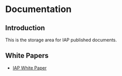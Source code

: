 # Documentation

## Introduction

This is the storage area for IAP published documents.

## White Papers

- [IAP White Paper](whitepapers/iap-whitepaper.md)